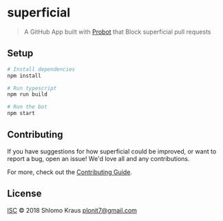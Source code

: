 # superficial

> A GitHub App built with [Probot](https://github.com/probot/probot) that Block superficial pull requests

## Setup

```sh
# Install dependencies
npm install

# Run typescript
npm run build

# Run the bot
npm start
```

## Contributing

If you have suggestions for how superficial could be improved, or want to report a bug, open an issue! We'd love all and any contributions.

For more, check out the [Contributing Guide](CONTRIBUTING.md).

## License

[ISC](LICENSE) © 2018 Shlomo Kraus <plonit7@gmail.com>
